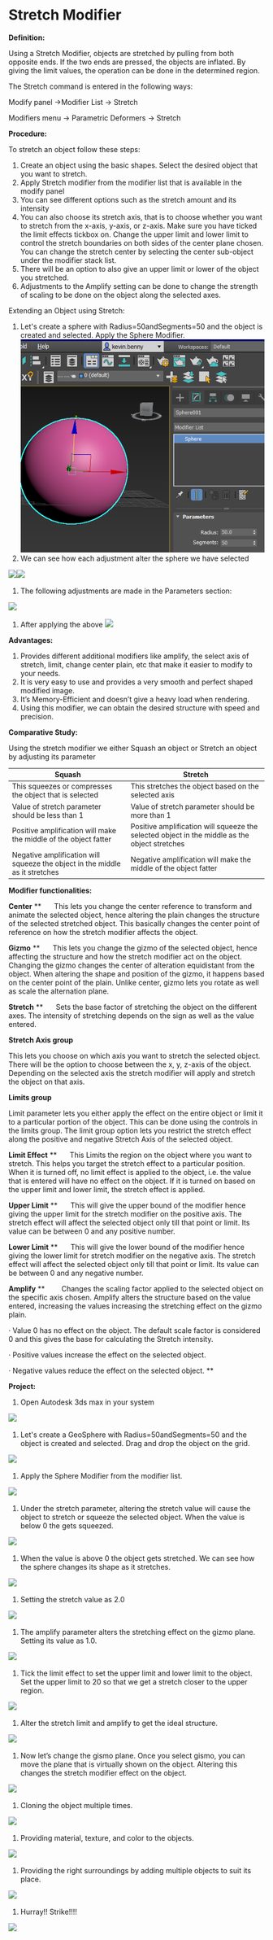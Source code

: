 # <a name="_sameqmpt2xew"></a>**Stretch Modifier**

**Definition:**

Using a Stretch Modifier, objects are stretched by pulling from both opposite ends. If the two ends are pressed, the objects are inflated. By giving the limit values, the operation can be done in the determined region. 

The Stretch command is entered in the following ways: 

Modify panel →Modifier List → Stretch 

Modifiers menu →  Parametric Deformers → Stretch

**Procedure:**

To stretch an object follow these steps:

1. Create an object using the basic shapes. Select the desired object that you want to stretch.
1. Apply Stretch modifier from the modifier list that is available in the modify panel
1. You can see different options such as the stretch amount and its intensity
1. You can also choose its stretch axis, that is to choose whether you want to stretch from the x-axis, y-axis, or z-axis. Make sure you have ticked the limit effects tickbox on. Change the upper limit and lower limit to control the stretch boundaries on both sides of the center plane chosen. You can change the stretch center by selecting the center sub-object under the modifier stack list.
1. There will be an option to also give an upper limit or lower of the object you stretched.
1. Adjustments to the Amplify setting can be done to change the strength of scaling to be done on the object along the selected axes.

Extending an Object using Stretch:

1. Let's create a sphere with Radius=50andSegments=50 and the object is created and selected. Apply the Sphere Modifier.![](Image/Aspose.Words.c35fe15d-96aa-4de7-b81e-320c8e28327a.001.png)
1. We can see how each adjustment alter the sphere we have selected 

![](Image/Aspose.Words.c35fe15d-96aa-4de7-b81e-320c8e28327a.002.png)![](Image/Aspose.Words.c35fe15d-96aa-4de7-b81e-320c8e28327a.003.png)

1. The following adjustments are made in the Parameters section:

![](Image/Aspose.Words.c35fe15d-96aa-4de7-b81e-320c8e28327a.004.png)

1. After applying the above ![](Image/Aspose.Words.c35fe15d-96aa-4de7-b81e-320c8e28327a.005.png)

**Advantages:**

1. Provides different additional modifiers like amplify, the select axis of stretch, limit, change center plain, etc that make it easier to modify to your needs.
1. It is very easy to use and provides a very smooth and perfect shaped modified image.
1. It’s Memory-Efficient and doesn’t give a heavy load when rendering.
1. Using this modifier, we can obtain the desired structure with speed and precision.


**Comparative Study:**

Using the stretch modifier we either Squash an object or Stretch an object by adjusting its parameter

|Squash|Stretch|
| - | - |
|This squeezes or compresses the object that is selected|This stretches the object based on the selected axis|
|Value of stretch parameter should be less than 1|Value of stretch parameter should be more than 1|
|Positive amplification will make the middle of the object fatter|Positive amplification will squeeze the selected object in the middle as the object stretches|
|Negative amplification will squeeze the object in the middle as it stretches|Negative amplification will make the middle of the object fatter|



**Modifier functionalities:**

**Center**
**
`	`This lets you change the center reference to transform and animate the selected object, hence altering the plain changes the structure of the selected stretched object. This basically changes the center point of reference on how the stretch modifier affects the object.

**Gizmo**
**
`	`This lets you change the gizmo of the selected object, hence affecting the structure and how the stretch modifier act on the object. Changing the gizmo changes the center of alteration equidistant from the object. When altering the shape and position of the gizmo, it happens based on the center point of the plain. Unlike center, gizmo lets you rotate as well as scale the alternation plane. 

**Stretch**
**
`	`Sets the base factor of stretching the object on the different axes. The intensity of stretching depends on the sign as well as the value entered.

**Stretch Axis group**

This lets you choose on which axis you want to stretch the selected object. There will be the option to choose between the x, y, z-axis of the object. Depending on the selected axis the stretch modifier will apply and stretch the object on that axis.

**Limits group**

Limit parameter lets you either apply the effect on the entire object or limit it to a particular portion of the object. This can be done using the controls in the limits group. The limit group option lets you restrict the stretch effect along the positive and negative Stretch Axis of the selected object.

**Limit Effect**
**
`	`This Limits the region on the object where you want to stretch. This helps you target the stretch effect to a particular position.  When it is turned off, no limit effect is applied to the object, i.e. the value that is entered will have no effect on the object. If it is turned on based on the upper limit and lower limit, the stretch effect is applied.

**Upper Limit**
**
`	`This will give the upper bound of the modifier hence giving the upper limit for the stretch modifier on the positive axis. The stretch effect will affect the selected object only till that point or limit. Its value can be between 0 and any positive number.

**Lower Limit**
**
`	`This will give the lower bound of the modifier hence giving the lower limit for stretch modifier on the negative axis. The stretch effect will affect the selected object only till that point or limit. Its value can be between 0 and any negative number.

**Amplify**
**
`    `Changes the scaling factor applied to the selected object on the specific axis chosen. Amplify alters the structure based on the value entered, increasing the values increasing the stretching effect on the gizmo plain.

·       Value 0 has no effect on the object. The default scale factor is considered 0 and this gives the base for calculating the Stretch intensity.

·       Positive values increase the effect on the selected object.

·       Negative values reduce the effect on the selected object.
**




**Project:**

1. Open Autodesk 3ds max in your system

![](Image/Aspose.Words.c35fe15d-96aa-4de7-b81e-320c8e28327a.006.png)

1. Let's create a GeoSphere with Radius=50andSegments=50 and the object is created and selected. Drag and drop the object on the grid.

![](Image/Aspose.Words.c35fe15d-96aa-4de7-b81e-320c8e28327a.007.png)

1. Apply the Sphere Modifier from the modifier list.

![](Image/Aspose.Words.c35fe15d-96aa-4de7-b81e-320c8e28327a.008.png)

1. Under the stretch parameter, altering the stretch value will cause the object to stretch or squeeze the selected object. When the value is below 0 the gets squeezed. 

![](Image/Aspose.Words.c35fe15d-96aa-4de7-b81e-320c8e28327a.009.png)

1. When the value is above 0 the object gets stretched. We can see how the sphere changes its shape as it stretches.

![](Image/Aspose.Words.c35fe15d-96aa-4de7-b81e-320c8e28327a.010.png)



1. Setting the stretch value as 2.0

![](Image/Aspose.Words.c35fe15d-96aa-4de7-b81e-320c8e28327a.011.png)

1. The amplify parameter alters the stretching effect on the gizmo plane. Setting its value as 1.0.

![](Image/Aspose.Words.c35fe15d-96aa-4de7-b81e-320c8e28327a.012.png)

1. Tick the limit effect to set the upper limit and lower limit to the object. Set the upper limit to 20 so that we get a stretch closer to the upper region.

![](Image/Aspose.Words.c35fe15d-96aa-4de7-b81e-320c8e28327a.013.png)










1. Alter the stretch limit and amplify to get the ideal structure.

![](Image/Aspose.Words.c35fe15d-96aa-4de7-b81e-320c8e28327a.014.png)








1. Now let’s change the gismo plane. Once you select gismo, you can move the plane that is virtually shown on the object. Altering this changes the stretch modifier effect on the object.

![](Image/Aspose.Words.c35fe15d-96aa-4de7-b81e-320c8e28327a.015.png)















1. Cloning the object multiple times.

![](Image/Aspose.Words.c35fe15d-96aa-4de7-b81e-320c8e28327a.016.png)










1. Providing material, texture, and color to the objects.

![](Image/Aspose.Words.c35fe15d-96aa-4de7-b81e-320c8e28327a.017.png)















1. Providing the right surroundings by adding multiple objects to suit its place.

![](Image/Aspose.Words.c35fe15d-96aa-4de7-b81e-320c8e28327a.018.png)









1. Hurray!! Strike!!!!

![](Image/Aspose.Words.c35fe15d-96aa-4de7-b81e-320c8e28327a.019.png)
